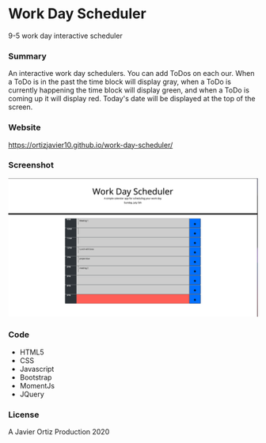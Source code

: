 # Work Day Scheduler 
9-5 work day interactive scheduler

### Summary
An interactive work day schedulers. You can add ToDos on each our. When a ToDo is in the past the time block will display gray, when a ToDo is currently happening the time block will display green, and when a ToDo is coming up it will display red. 
Today's date will be displayed at the top of the screen. 

### Website
https://ortizjavier10.github.io/work-day-scheduler/

### Screenshot
<img src="./images/screenshot.jpg">

### Code
* HTML5
* CSS
* Javascript
* Bootstrap
* MomentJs
* JQuery

### License
A Javier Ortiz Production 2020
